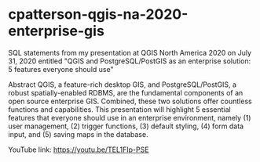 # cpatterson-qgis-na-2020-enterprise-gis
SQL statements from my presentation at QGIS North America 2020 on July 31, 2020 entitled "QGIS and PostgreSQL/PostGIS as an enterprise solution: 5 features everyone should use"

Abstract
QGIS, a feature-rich desktop GIS, and PostgreSQL/PostGIS, a robust spatially-enabled RDBMS, are the fundamental components of an open source enterprise GIS. Combined, these two solutions offer countless functions and capabilities. This presentation will highlight 5 essential features that everyone should use in an enterprise environment, namely (1) user management, (2) trigger functions, (3) default styling, (4) form data input, and (5) saving maps in the database.

YouTube link: https://youtu.be/TEL1FIp-PSE
